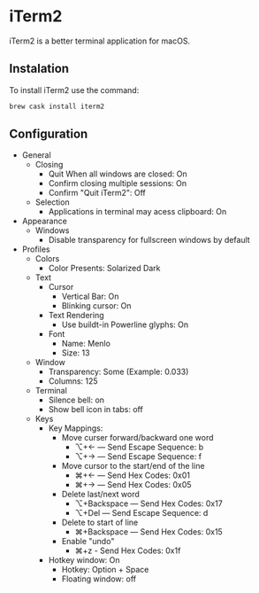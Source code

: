 # iTerm2

iTerm2 is a better terminal application for macOS.

## Instalation

To install iTerm2 use the command:
```zsh
brew cask install iterm2
```

## Configuration

- General
  - Closing
    - Quit When all windows are closed: On
    - Confirm closing multiple sessions: On
    - Confirm "Quit iTerm2": Off
  - Selection
    - Applications in terminal may acess clipboard: On
- Appearance
  - Windows
    - Disable transparency for fullscreen windows by default
- Profiles
  - Colors
    - Color Presents: Solarized Dark
  - Text
    - Cursor
      - Vertical Bar: On
      - Blinking cursor: On
    - Text Rendering
      - Use buildt-in Powerline glyphs: On
    - Font
      - Name: Menlo
      - Size: 13
  - Window
    - Transparency: Some (Example: 0.033)
    - Columns: 125
  - Terminal
    - Silence bell: on
    - Show bell icon in tabs: off
  - Keys
    - Key Mappings:
      - Move curser forward/backward one word
        * ⌥+← — Send Escape Sequence: b
        * ⌥+→ — Send Escape Sequence: f
      - Move cursor to the start/end of the line
        * ⌘+← — Send Hex Codes: 0x01
        * ⌘+→ — Send Hex Codes: 0x05
      - Delete last/next word
        * ⌥+Backspace — Send Hex Codes: 0x17
        * ⌥+Del — Send Escape Sequence: d
      - Delete to start of line
        * ⌘+Backspace — Send Hex Codes: 0x15
      - Enable "undo"
        * ⌘+z - Send Hex Codes: 0x1f
    - Hotkey window: On
      - Hotkey: Option + Space
      - Floating window: off

